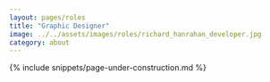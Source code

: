 ```yaml
---
layout: pages/roles
title: "Graphic Designer"
image: ../../assets/images/roles/richard_hanrahan_developer.jpg
category: about
---
```


{% include snippets/page-under-construction.md %}
